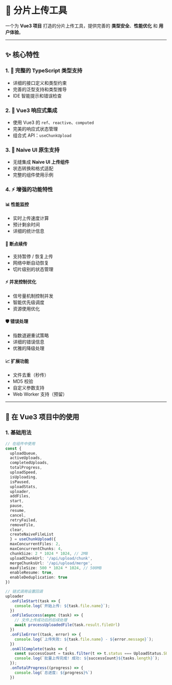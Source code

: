 # 🚀 分片上传工具

一个为 **Vue3 项目** 打造的分片上传工具，提供完善的 **类型安全**、**性能优化** 和 **用户体验**。

---

## ✨ 核心特性

### 1. 📝 完整的 TypeScript 类型支持
- 详细的接口定义和类型约束  
- 完善的泛型支持和类型推导  
- IDE 智能提示和错误检查  

### 2. 🔄 Vue3 响应式集成
- 使用 Vue3 的 `ref`、`reactive`、`computed`  
- 完美的响应式状态管理  
- 组合式 API：`useChunkUpload`  

### 3. 🎨 Naive UI 原生支持
- 无缝集成 **Naive UI 上传组件**  
- 状态转换和格式适配  
- 完整的组件使用示例  

### 4. ⚡ 增强的功能特性

#### 📊 性能监控
- 实时上传速度计算  
- 预计剩余时间  
- 详细的统计信息  

#### 🔄 断点续传
- 支持暂停 / 恢复上传  
- 网络中断自动恢复  
- 切片级别的状态管理  

#### ⚡ 并发控制优化
- 信号量机制控制并发  
- 智能优先级调度  
- 资源使用优化  

#### 🛡️ 错误处理
- 指数退避重试策略  
- 详细的错误信息  
- 优雅的降级处理  

#### 📈 扩展功能
- 文件去重（秒传）  
- MD5 校验  
- 自定义参数支持  
- Web Worker 支持（预留）  

---

## 🎯 在 Vue3 项目中的使用

### 1. 基础用法
```ts
// 在组件中使用
const {  
  uploadQueue,
  activeUploads,
  completedUploads,
  totalProgress,
  uploadSpeed,
  isUploading,
  isPaused,
  uploadStats,
  uploader,
  addFiles,
  start,
  pause,
  resume,
  cancel,
  retryFailed,
  removeFile,
  clear,
  createNaiveFileList 
  } = useChunkUpload({
  maxConcurrentFiles: 2,
  maxConcurrentChunks: 4,
  chunkSize: 2 * 1024 * 1024, // 2MB
  uploadChunkUrl: '/api/upload/chunk',
  mergeChunksUrl: '/api/upload/merge',
  maxFileSize: 500 * 1024 * 1024, // 500MB
  enableResume: true,
  enableDeduplication: true
})

// 链式调用设置回调
uploader
  .onFileStart(task => {
    console.log(`开始上传: ${task.file.name}`);
  })
  .onFileSuccess(async (task) => {
    // 文件上传成功后的后续处理
    await processUploadedFile(task.result.fileUrl)
  })
  .onFileError((task, error) => {
    console.log(`上传失败: ${task.file.name} - ${error.message}`);
  })
  .onAllComplete(tasks => {
    const successCount = tasks.filter(t => t.status === UploadStatus.SUCCESS).length;
    console.log(`批量上传完成! 成功: ${successCount}${tasks.length}`);
  });
  .onTotalProgress((progress) => {
    console.log(`总进度: ${progress}%`)
  })
 
  
